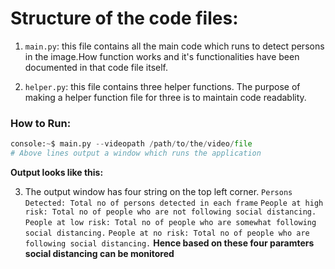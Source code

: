 # Structure of the code files:

1. ```main.py```: this file contains all the main code which runs to detect persons in the image.How function works and it's functionalities have been documented in that code file itself.

2. ```helper.py```: this file contains three helper functions. The purpose of making a helper function file for three is to maintain code readablity.

### How to Run:
```python
console:~$ main.py --videopath /path/to/the/video/file
# Above lines output a window which runs the application
```
**Output looks like this:**


3. The output window has four string on the top left corner.
```Persons Detected: Total no of persons detected in each frame```
```People at high risk: Total no of people who are not following social distancing.```
```People at low risk: Total no of people who are somewhat following social distancing.```
```People at no risk: Total no of people who are following social distancing.```
**Hence based on these four paramters social distancing can be monitored**
